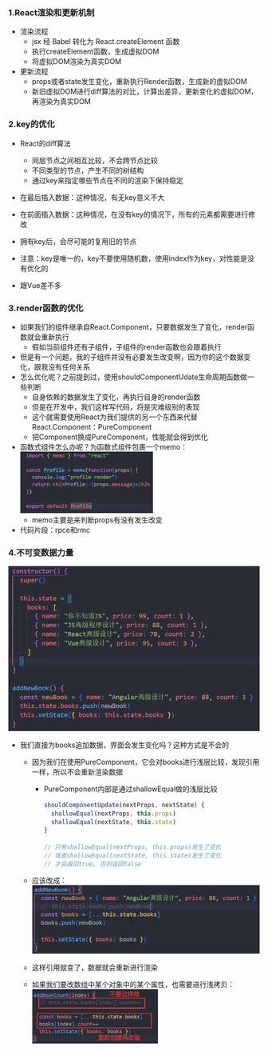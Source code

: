 ### 1.React渲染和更新机制

- 渲染流程
  - jsx 经 Babel 转化为 React.createElement 函数
  - 执行createElement函数，生成虚拟DOM
  - 将虚拟DOM渲染为真实DOM
- 更新流程
  - props或者state发生变化，重新执行Render函数，生成新的虚拟DOM
  - 新旧虚拟DOM进行diff算法的对比，计算出差异，更新变化的虚拟DOM，再渲染为真实DOM

### 2.key的优化

- React的diff算法
  - 同层节点之间相互比较，不会跨节点比较
  - 不同类型的节点，产生不同的树结构
  - 通过key来指定哪些节点在不同的渲染下保持稳定
- 在最后插入数据：这种情况，有无key意义不大

- 在前面插入数据：这种情况，在没有key的情况下，所有的元素都需要进行修改
- 拥有key后，会尽可能的复用旧的节点
- 注意：key是唯一的，key不要使用随机数，使用index作为key，对性能是没有优化的
- 跟Vue差不多

### 3.render函数的优化

- 如果我们的组件继承自React.Component，只要数据发生了变化，render函数就会重新执行
  - 假如当前组件还有子组件，子组件的render函数也会跟着执行
- 但是有一个问题，我的子组件并没有必要发生改变啊，因为你的这个数据变化，跟我没有任何关系
- 怎么优化呢？之前提到过，使用shouldComponentUdate生命周期函数做一些判断
  - 自身依赖的数据发生了变化，再执行自身的render函数
  - 但是在开发中，我们这样写代码，将是灾难级别的表现
  - 这个就需要使用React为我们提供的另一个东西来代替React.Component：PureComponent
  - 把Component换成PureComponent，性能就会得到优化
- 函数式组件怎么办呢？为函数式组件包裹一个memo：<img src="images/image-20220911090157868.png" alt="image-20220911090157868" style="zoom: 50%;" />
  - memo主要是来判断props有没有发生改变
- 代码片段：rpce和rmc

### 4.不可变数据力量

<img src="images/image-20220911091705013.png" alt="image-20220911091705013" style="zoom: 67%;" />

- 我们直接为books追加数据，界面会发生变化吗？这种方式是不会的

  - 因为我们在使用PureComponent，它会对books进行浅层比较，发现引用一样，所以不会重新渲染数据

    - PureComponent内部是通过shallowEqual做的浅层比较

      ```js
      shouldComponentUpdate(nextProps, nextState) {
      	shallowEqual(nextProps, this.props)
      	shallowEqual(nextState, this.state)
      }
      
      // 只有shallowEqual(nextProps, this.props)发生了变化
      // 或者shallowEqual(nextState, this.state)发生了变化
      // 才会返回true, 否则返回false
      ```

      

  - 应该改成：<img src="images/image-20220911092107612.png" alt="image-20220911092107612" style="zoom: 67%;" />

  - 这样引用就变了，数据就会重新进行渲染

  - 如果我们要改数组中某个对象中的某个属性，也需要进行浅拷贝：<img src="images/image-20220911094144457.png" alt="image-20220911094144457" style="zoom: 50%;" />

